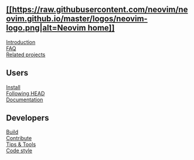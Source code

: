 [[[https://raw.githubusercontent.com/neovim/neovim.github.io/master/logos/neovim-logo.png|alt=Neovim home]]](Home)
--
[Introduction](Introduction)   
[FAQ](FAQ)  
[Related projects](Related-projects)

Users
-----

[Install](Installing-Neovim)  
[Following HEAD](https://github.com/neovim/neovim/issues/14090)  
[Documentation](https://neovim.io/doc/general/)

Developers
-----

[Build](Building-Neovim)  
[Contribute](https://github.com/neovim/neovim/blob/master/CONTRIBUTING.md)  
[Tips & Tools](FAQ#develop)  
[Code style](https://neovim.io/develop/style-guide.xml)  
